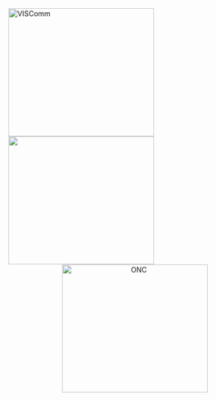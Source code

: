 <img src="../VisComLogo.jpg" alt="VISComm" width="290" height="255">
<img src="images/0-logo.png" alt="" width="290" height="255">
  <a href="http://www.oncboces.org/NorthernCatskills.cfm?subpage=6967" target="_blank">
  <center><img src="../0-logo.png" alt="ONC" width="290" height="255"href="http://www.oncboces.org/NorthernCatskills.cfm?subpage=6967">
